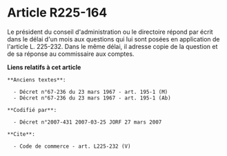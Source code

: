 # Article R225-164

Le président du conseil d'administration ou le directoire répond par écrit dans le délai d'un mois aux questions qui lui sont
posées en application de l'article L. 225-232. Dans le même délai, il adresse copie de la question et de sa réponse au
commissaire aux comptes.

**Liens relatifs à cet article**

	**Anciens textes**:

	  - Décret n°67-236 du 23 mars 1967 - art. 195-1 (M)
	  - Décret n°67-236 du 23 mars 1967 - art. 195-1 (Ab)

	**Codifié par**:

	  - Décret n°2007-431 2007-03-25 JORF 27 mars 2007

	**Cite**:

	  - Code de commerce - art. L225-232 (V)
